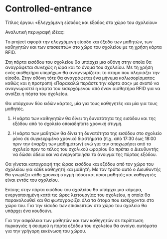 # Controlled-entrance

Τίτλος έργου: «Ελεγχόμενη είσοδος και έξοδος  στο χώρο του σχολείου»

Αναλυτική περιγραφή ιδέας:

Το project αφορά την ελεγχόμενη είσοδο και έξοδο των μαθητών, των καθηγητών και των επισκεπτών στο χώρο του σχολείου με τη χρήση κάρτα RFID. 

Στη πόρτα εισόδου του σχολείου θα υπάρχει μια οθόνη στην οποία θα αναγράφεται συνεχώς η ώρα και το όνομα του σχολείου. Με τη χρήση ενός αισθητήρα υπερήχων θα αναγνωρίζεται το άτομο που πλησιάζει την είσοδο. Στην οθόνη τότε θα αναγράφεται ένα μήνυμα καλωσορίσματος καθώς και η προτροπή «Παρακαλώ περάστε την κάρτα σας» με σκοπό να αναγνωριστεί η κάρτα του εισερχόμενου από έναν αισθητήρα RFID  για να ανοίξει η πόρτα του σχολείου. 

Θα υπάρχουν δύο ειδών κάρτες, μία για τους καθηγητές και μία για τους μαθητές.
 
   1. Η κάρτα των καθηγητών θα δίνει τη δυνατότητα της εισόδου και της εξόδου από το σχολείο οποιαδήποτε χρονική στιγμή. 
 
   2. Η κάρτα των μαθητών θα δίνει τη δυνατότητα της εισόδου στο σχολείο μόνο σε συγκεκριμένο χρονικό διαστήματα (π.χ. από 17:30 έως 18:00 πριν την έναρξη των μαθημάτων) ενώ για την αποχωρήσει από το σχολείο πριν το τέλος του σχολικού ωραρίου θα πρέπει ο Διευθυντής να δώσει άδεια και να ενεργοποιήσει το άνοιγμα της πόρτας εξόδου.
 
 Θα γίνεται καταγραφή της ώρας εισόδου και εξόδου από τον χώρο του σχολείου για κάθε καθηγητή και μαθητή. Με τον τρόπο αυτό ο Διευθυντής θα γνωρίζει κάθε χρονική στιγμή πόσοι και ποιοι μαθητές και καθηγητές είναι εντός του σχολείου.

Επίσης στην πόρτα εισόδου του σχολείου θα υπάρχει μια κάμερα, ενεργοποιημένη κατά τις ώρες λειτουργίας του σχολείου, η οποία θα παρακολουθεί και θα φωτογραφίζει όλα τα άτομα που εισέρχονται στο χώρο του. Για την είσοδο των επισκεπτών στο χώρο του σχολείο θα υπάρχει ένα κουδούνι.

Για την ασφάλεια των μαθητών και των καθηγητών σε περίπτωση πυρκαγιάς ή σεισμού η πόρτα εξόδου του σχολείου θα ανοίγει αυτόματα για την γρήγορη εκκένωση του χώρου.